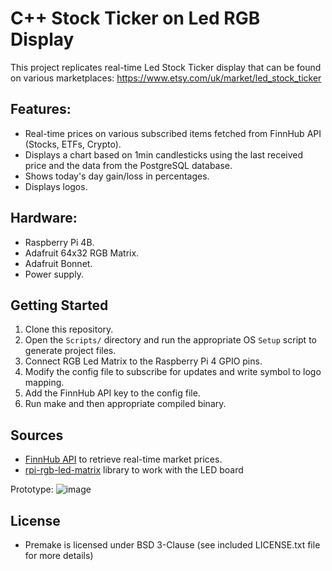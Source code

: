 # C++ Stock Ticker on Led RGB Display

This project replicates real-time Led Stock Ticker display that can be found on various marketplaces:
https://www.etsy.com/uk/market/led_stock_ticker

## Features:
- Real-time prices on various subscribed items fetched from FinnHub API (Stocks, ETFs, Crypto).
- Displays a chart based on 1min candlesticks using the last received price and the data from the PostgreSQL database. 
- Shows today's day gain/loss in percentages.
- Displays logos.

## Hardware:
- Raspberry Pi 4B.
- Adafruit 64x32 RGB Matrix.
- Adafruit Bonnet.
- Power supply.

## Getting Started
1. Clone this repository.
2. Open the `Scripts/` directory and run the appropriate OS `Setup` script to generate project files.
3. Connect RGB Led Matrix to the Raspberry Pi 4 GPIO pins.
4. Modify the config file to subscribe for updates and write symbol to logo mapping.
5. Add the FinnHub API key to the config file.
6. Run make and then appropriate compiled binary.

## Sources
- [FinnHub API](https://finnhub.io) to retrieve real-time market prices.
- [rpi-rgb-led-matrix](https://github.com/hzeller/rpi-rgb-led-matrix) library to work with the LED board

Prototype:
![image](https://github.com/user-attachments/assets/45b43189-f218-42c4-bcec-dc8e10bd6f71)

## License
- Premake is licensed under BSD 3-Clause (see included LICENSE.txt file for more details)
